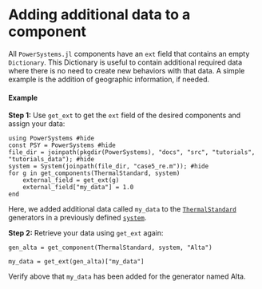 # Adding additional data to a component 

All `PowerSystems.jl` components have an `ext` field that contains an empty `Dictionary`.
This Dictionary is useful to contain additional required data where there is no need to
create new behaviors with that data. A simple example is the addition of geographic
information, if needed.

#### Example

__Step 1:__ Use `get_ext` to get the `ext` field of the desired components and assign your data:
```@repl generated_adding_additional_fields
using PowerSystems #hide
const PSY = PowerSystems #hide
file_dir = joinpath(pkgdir(PowerSystems), "docs", "src", "tutorials", "tutorials_data"); #hide
system = System(joinpath(file_dir, "case5_re.m")); #hide
for g in get_components(ThermalStandard, system)
    external_field = get_ext(g)
    external_field["my_data"] = 1.0
end
```
Here, we added additional data called `my_data` to the [`ThermalStandard`](@ref)
generators in a previously defined [`system`](@ref).

__Step 2:__ Retrieve your data using `get_ext` again:
```@repl generated_adding_additional_fields
gen_alta = get_component(ThermalStandard, system, "Alta")

my_data = get_ext(gen_alta)["my_data"]
```
Verify above that `my_data` has been added for the generator named Alta.

